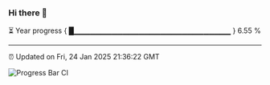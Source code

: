### Hi there 👋

⏳ Year progress { █▁▁▁▁▁▁▁▁▁▁▁▁▁▁▁▁▁▁▁▁▁▁▁▁▁▁▁▁▁ } 6.55 %

---

⏰ Updated on Fri, 24 Jan 2025 21:36:22 GMT

![Progress Bar CI](https://github.com/IshwaranRudhara/GIT-ACTION/workflows/Progress%20Bar%20CI/badge.svg)
